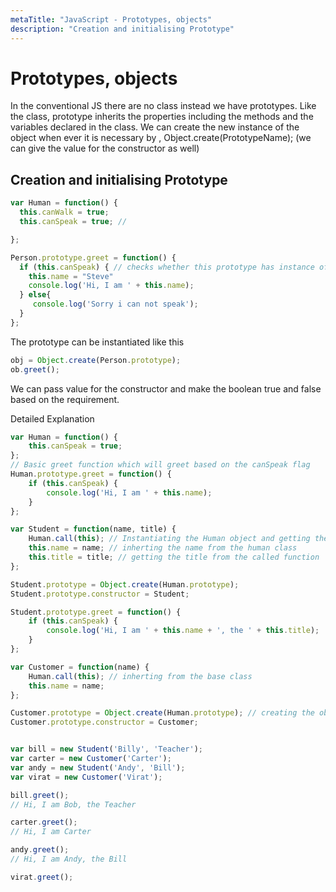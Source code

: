 ```yaml
---
metaTitle: "JavaScript - Prototypes, objects"
description: "Creation and initialising Prototype"
---
```


# Prototypes, objects


In the conventional JS there are no class instead we have prototypes. Like the class, prototype inherits the properties including the methods and the variables declared in the class. We can create the new instance of the object when ever it is necessary by , Object.create(PrototypeName); (we can give the value for the constructor as well)



## Creation and initialising Prototype


```js
var Human = function() {
  this.canWalk = true;
  this.canSpeak = true; // 

};

Person.prototype.greet = function() {
  if (this.canSpeak) { // checks whether this prototype has instance of speak
    this.name = "Steve"
    console.log('Hi, I am ' + this.name);
  } else{
     console.log('Sorry i can not speak');
  }
};

```

The prototype can be instantiated like this

```js
obj = Object.create(Person.prototype);
ob.greet();

```

We can pass value for the constructor and make the boolean true and false based on the requirement.

Detailed Explanation

```js
var Human = function() {
    this.canSpeak = true;
};
// Basic greet function which will greet based on the canSpeak flag
Human.prototype.greet = function() {
    if (this.canSpeak) {
        console.log('Hi, I am ' + this.name);
    }
};

var Student = function(name, title) {
    Human.call(this); // Instantiating the Human object and getting the memebers of the class
    this.name = name; // inherting the name from the human class
    this.title = title; // getting the title from the called function
};

Student.prototype = Object.create(Human.prototype);
Student.prototype.constructor = Student;

Student.prototype.greet = function() {
    if (this.canSpeak) {
        console.log('Hi, I am ' + this.name + ', the ' + this.title);
    }
};

var Customer = function(name) {
    Human.call(this); // inherting from the base class
    this.name = name;
};

Customer.prototype = Object.create(Human.prototype); // creating the object
Customer.prototype.constructor = Customer;


var bill = new Student('Billy', 'Teacher');
var carter = new Customer('Carter');
var andy = new Student('Andy', 'Bill');
var virat = new Customer('Virat');

bill.greet();
// Hi, I am Bob, the Teacher

carter.greet();
// Hi, I am Carter

andy.greet();
// Hi, I am Andy, the Bill

virat.greet();

```

